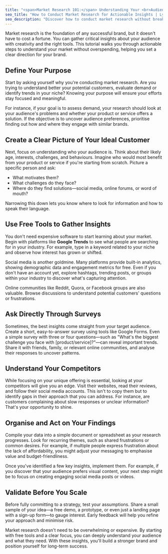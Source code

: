 ```yaml
---
title: "<span>Market Research 101:</span> Understanding Your <br>Audience Without Breaking the Bank"
seo_title: "How to Conduct Market Research for Actionable Insights | Lyxiom"
seo_description: "Discover how to conduct market research without breaking the bank. Lyxiom's guide helps you identify your target audience, collect insights, and set your brand up for success."
---
```


Market research is the foundation of any successful brand, but it doesn't have to cost a fortune. You can gather critical insights about your audience with creativity and the right tools. This tutorial walks you through actionable steps to understand your market without overspending, helping you set a clear direction for your brand.

## **Define Your Purpose**

Start by asking yourself why you're conducting market research. Are you trying to understand better your potential customers, evaluate demand or identify trends in your niche? Knowing your purpose will ensure your efforts stay focused and meaningful.

For instance, if your goal is to assess demand, your research should look at your audience's problems and whether your product or service offers a solution. If the objective is to uncover audience preferences, prioritise finding out how and where they engage with similar brands.

## **Create a Clear Picture of Your Ideal Customer**

Next, focus on understanding who your audience is. Think about their likely age, interests, challenges, and behaviours. Imagine who would most benefit from your product or service if you're starting from scratch. Picture a specific person and ask:

- What motivates them?
- What challenges do they face?
- Where do they find solutions—social media, online forums, or word of mouth?

Narrowing this down lets you know where to look for information and how to speak their language.

## **Use Free Tools to Gather Insights**

You don't need expensive software to start learning about your market. Begin with platforms like **Google Trends** to see what people are searching for in your industry. For example, type in a keyword related to your niche and observe how interest has grown or shifted.

Social media is another goldmine. Many platforms provide built-in analytics, showing demographic data and engagement metrics for free. Even if you don't have an account yet, explore hashtags, trending posts, or groups within your industry to discover what's capturing attention.

Online communities like Reddit, Quora, or Facebook groups are also valuable. Browse discussions to understand potential customers' questions or frustrations.

## **Ask Directly Through Surveys**

Sometimes, the best insights come straight from your target audience. Create a short, easy-to-answer survey using tools like Google Forms. Even a simple survey with three or four questions—such as "What's the biggest challenge you face with \[product/service\]?"—can reveal important trends. Share it with friends, family, or relevant online communities, and analyse their responses to uncover patterns.

## **Understand Your Competitors**

While focusing on your unique offering is essential, looking at your competitors will give you an edge. Visit their websites, read their reviews, and follow their social media accounts. This isn't to copy them but to identify gaps in their approach that you can address. For instance, are customers complaining about slow responses or unclear information? That's your opportunity to shine.

## **Organise and Act on Your Findings**

Compile your data into a simple document or spreadsheet as your research progresses. Look for recurring themes, such as shared frustrations or common desires. For example, if multiple people express frustration about the lack of affordability, you might adjust your messaging to emphasise value and budget-friendliness.

Once you've identified a few key insights, implement them. For example, if you discover that your audience prefers visual content, your next step might be to focus on creating engaging social media posts or videos.

## **Validate Before You Scale**

Before fully committing to a strategy, test your assumptions. Share a small sample of your idea—a free demo, a prototype, or even just a landing page with a sign-up form—to gauge interest. Early feedback will help you refine your approach and minimise risk.

Market research doesn't need to be overwhelming or expensive. By starting with free tools and a clear focus, you can deeply understand your audience and what they need. With these insights, you'll build a stronger brand and position yourself for long-term success.
